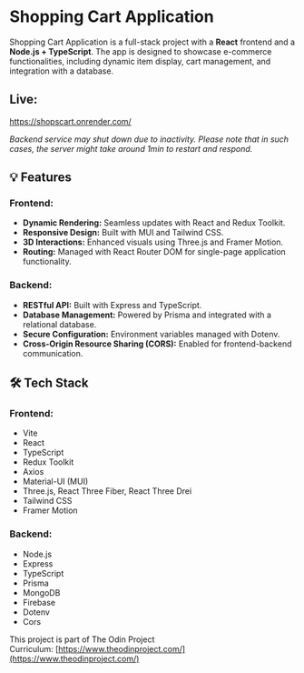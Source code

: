 # Shopping Cart Application

Shopping Cart Application is a full-stack project with a **React** frontend and a **Node.js + TypeScript**. The app is designed to showcase e-commerce functionalities, including dynamic item display, cart management, and integration with a database.

##  Live: 

https://shopscart.onrender.com/

*Backend service may shut down due to inactivity. Please note that in such cases, the server might take around 1min to restart and respond.*

## 💡 Features

### Frontend:

- **Dynamic Rendering:** Seamless updates with React and Redux Toolkit.
- **Responsive Design:** Built with MUI and Tailwind CSS.
- **3D Interactions:** Enhanced visuals using Three.js and Framer Motion.
- **Routing:** Managed with React Router DOM for single-page application functionality.

### Backend:

- **RESTful API:** Built with Express and TypeScript.
- **Database Management:** Powered by Prisma and integrated with a relational database.
- **Secure Configuration:** Environment variables managed with Dotenv.
- **Cross-Origin Resource Sharing (CORS):** Enabled for frontend-backend communication.

## 🛠️ Tech Stack

### Frontend:

- Vite
- React
- TypeScript
- Redux Toolkit
- Axios
- Material-UI (MUI)
- Three.js, React Three Fiber, React Three Drei
- Tailwind CSS
- Framer Motion

### Backend:

- Node.js
- Express
- TypeScript
- Prisma
- MongoDB
- Firebase
- Dotenv
- Cors



This project is part of The Odin Project Curriculum: [https://www.theodinproject.com/](https://www.theodinproject.com/)
